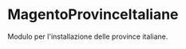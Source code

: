 MagentoProvinceItaliane
=======================

Modulo per l'installazione delle province italiane.